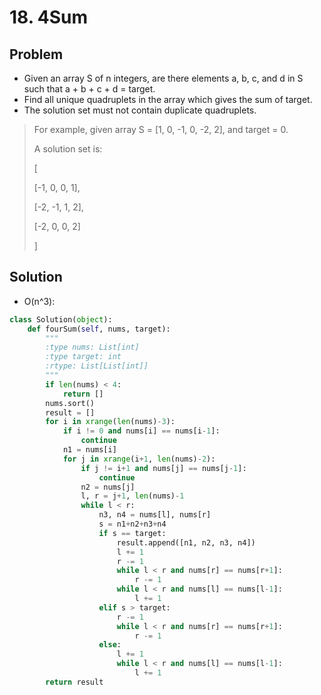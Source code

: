 # 18. 4Sum

## Problem
- Given an array S of n integers, are there elements a, b, c, and d in S such that a + b + c + d = target.
- Find all unique quadruplets in the array which gives the sum of target.
- The solution set must not contain duplicate quadruplets.

> For example, given array S = [1, 0, -1, 0, -2, 2], and target = 0.
> 
> A solution set is:
> 
> [
> 
>   [-1,  0, 0, 1],
>   
>   [-2, -1, 1, 2],
>   
>   [-2,  0, 0, 2]
>   
> ]

## Solution

- O(n^3):

```python
class Solution(object):
    def fourSum(self, nums, target):
        """
        :type nums: List[int]
        :type target: int
        :rtype: List[List[int]]
        """
        if len(nums) < 4:
            return []
        nums.sort()
        result = []
        for i in xrange(len(nums)-3):
            if i != 0 and nums[i] == nums[i-1]:
                continue
            n1 = nums[i]
            for j in xrange(i+1, len(nums)-2):
                if j != i+1 and nums[j] == nums[j-1]:
                    continue
                n2 = nums[j]
                l, r = j+1, len(nums)-1
                while l < r:
                    n3, n4 = nums[l], nums[r]
                    s = n1+n2+n3+n4
                    if s == target:
                        result.append([n1, n2, n3, n4])
                        l += 1
                        r -= 1
                        while l < r and nums[r] == nums[r+1]:
                            r -= 1
                        while l < r and nums[l] == nums[l-1]:
                            l += 1
                    elif s > target:
                        r -= 1
                        while l < r and nums[r] == nums[r+1]:
                            r -= 1
                    else:
                        l += 1
                        while l < r and nums[l] == nums[l-1]:
                            l += 1
        return result
```

